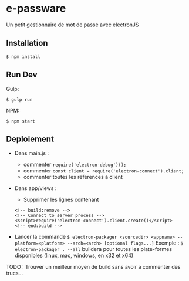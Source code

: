 # e-passware

Un petit gestionnaire de mot de passe avec electronJS

## Installation

```
$ npm install
```

## Run Dev

Gulp:

```
$ gulp run
```


NPM:

```
$ npm start
```

## Deploiement

* Dans main.js : 
  - commenter `require('electron-debug')();`
  - commenter `const client = require('electron-connect').client;`
  - commenter toutes les références à client
  
* Dans app/views : 
  - Supprimer les lignes contenant
  ```
  <!-- build:remove -->
  <!-- Connect to server process -->
  <script>require('electron-connect').client.create()</script>
  <!-- end:build -->
  ```
* Lancer la commande 
`$ electron-packager <sourcedir> <appname> --platform=<platform> --arch=<arch> [optional flags...]`
Exemple : `$ electron-packager . --all` buildera pour toutes les plate-formes disponibles (linux, mac, windows, en x32 et x64)

TODO : Trouver un meilleur moyen de build sans avoir a commenter des trucs...
